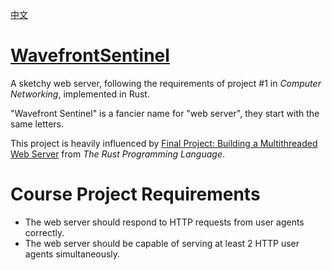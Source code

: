 [中文](https://github.com/Somnia1337/WavefrontSentinel/blob/main/README-ZH.md)

# [WavefrontSentinel](https://github.com/Somnia1337/WavefrontSentinel)

A sketchy web server, following the requirements of project #1 in *Computer Networking*, implemented in Rust.

"Wavefront Sentinel" is a fancier name for "web server", they start with the same letters.

This project is heavily influenced by [Final Project: Building a Multithreaded Web Server](https://doc.rust-lang.org/stable/book/ch20-00-final-project-a-web-server.html) from *The Rust Programming Language*.

# Course Project Requirements

- The web server should respond to HTTP requests from user agents correctly.
- The web server should be capable of serving at least 2 HTTP user agents simultaneously.
